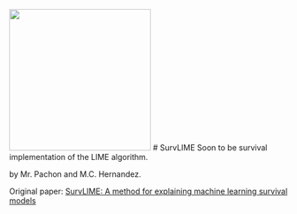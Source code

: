 <img src="https://github.com/CarlosHernandezP/SurvLIME/blob/master/logo.png" width="256" height="256">
# SurvLIME
Soon to be survival implementation of the LIME algorithm.

by Mr. Pachon and M.C. Hernandez.

Original paper: [SurvLIME: A method for explaining machine learning survival
models](https://arxiv.org/pdf/2003.08371.pdf) 
